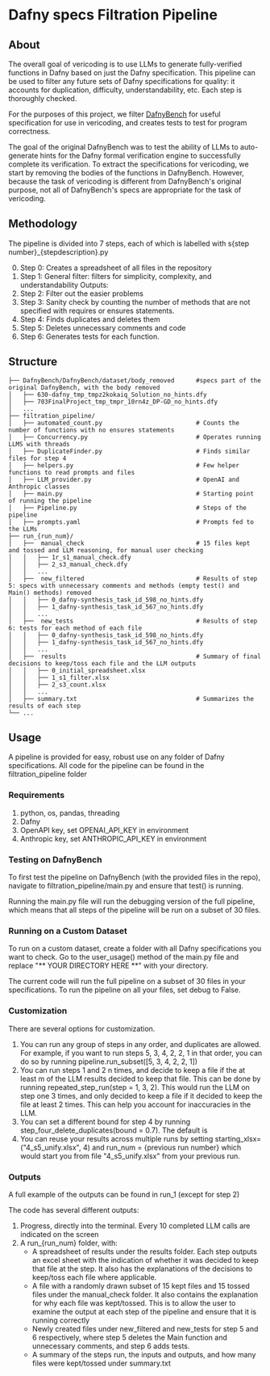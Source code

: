 # Dafny specs Filtration Pipeline

## About
The overall goal of vericoding is to use LLMs to generate fully-verified functions in Dafny based on just the Dafny specification. This pipeline can be used to filter any future sets of Dafny specifications for quality: it accounts for duplication, difficulty, understandability, etc. Each step is thoroughly checked. 

For the purposes of this project, we filter [DafnyBench](https://arxiv.org/abs/2406.08467) for useful specification for use in vericoding, and creates tests to test for program correctness. 

The goal of the original DafnyBench was to test the ability of LLMs to auto-generate hints for the Dafny formal verification engine to successfully complete its verification. To extract the specifications for vericoding, we start by removing the bodies of the functions in DafnyBench. However, because the task of vericoding is different from DafnyBench's original purpose, not all of DafnyBench's specs are appropriate for the task of vericoding. 

## Methodology
The pipeline is divided into 7 steps, each of which is labelled with s{step number}_{stepdescription}.py

0. Step 0: Creates a spreadsheet of all files in the repository 
1. Step 1: General filter: filters for simplicity, complexity, and understandability
    Outputs:
2. Step 2: Filter out the easier problems
3. Step 3: Sanity check by counting the number of methods that are not specified with requires or ensures statements. 
4. Step 4: Finds duplicates and deletes them
5. Step 5: Deletes unnecessary comments and code
6. Step 6: Generates tests for each function.

## Structure
```
├── DafnyBench/DafnyBench/dataset/body_removed      #specs part of the original DafnyBench, with the body removed
│   ├── 630-dafny_tmp_tmpz2kokaiq_Solution_no_hints.dfy
│   ├── 703FinalProject_tmp_tmpr_10rn4z_DP-GD_no_hints.dfy
│   ...
├── filtration_pipeline/
│   ├── automated_count.py                          # Counts the number of functions with no ensures statements
│   ├── Concurrency.py                              # Operates running LLMS with threads
│   ├── DuplicateFinder.py                          # Finds similar files for step 4
│   ├── helpers.py                                  # Few helper functions to read prompts and files
│   ├── LLM_provider.py                             # OpenAI and Anthropic classes
│   ├── main.py                                     # Starting point of running the pipeline
│   ├── Pipeline.py                                 # Steps of the pipeline
│   ├── prompts.yaml                                # Prompts fed to the LLMs
├── run_{run_num}/
│   ├──  manual_check                               # 15 files kept and tossed and LLM reasoning, for manual user checking
│   │   ├── 1r_s1_manual_check.dfy
│   │   ├── 2_s3_manual_check.dfy
│   │   ...
│   ├──  new_filtered                               # Results of step 5: specs with unnecessary comments and methods (empty test() and Main() methods) removed 
│   │   ├── 0_dafny-synthesis_task_id_598_no_hints.dfy
│   │   ├── 1_dafny-synthesis_task_id_567_no_hints.dfy
│   │   ...
│   ├──  new_tests                                  # Results of step 6: tests for each method of each file
│   │   ├── 0_dafny-synthesis_task_id_598_no_hints.dfy
│   │   ├── 1_dafny-synthesis_task_id_567_no_hints.dfy
│   │   ...
│   ├──  results                                    # Summary of final decisions to keep/toss each file and the LLM outputs
│   │   ├── 0_initial_spreadsheet.xlsx
│   │   ├── 1_s1_filter.xlsx
│   │   ├── 2_s3_count.xlsx 
│   │   ...
│   ├── summary.txt                                 # Summarizes the results of each step
└── ...
```

## Usage
A pipeline is provided for easy, robust use on any folder of Dafny specifications. 
All code for the pipeline can be found in the filtration_pipeline folder

### Requirements
1. python, os, pandas, threading 
2. Dafny 
3. OpenAPI key, set OPENAI_API_KEY in environment
4. Anthropic key, set ANTHROPIC_API_KEY in environment 

### Testing on DafnyBench

To first test the pipeline on DafnyBench (with the provided files in the repo), navigate to filtration_pipeline/main.py and ensure that test() is running.

Running the main.py file will run the debugging version of the full pipeline, which means that all steps of the pipeline will be run on a subset of 30 files. 

### Running on a Custom Dataset

To run on a custom dataset, create a folder with all Dafny specifications you want to check. Go to the user_usage() method of the main.py file and replace "** YOUR DIRECTORY HERE **" with your directory. 

The current code will run the full pipeline on a subset of 30 files in your specifications. To run the pipeline on all your files, set debug to False. 

### Customization

There are several options for customization. 
1. You can run any group of steps in any order, and duplicates are allowed. For example, if you want to run steps 5, 3, 4, 2, 2, 1 in that order, you can do so by running pipeline.run_subset([5, 3, 4, 2, 2, 1])
2. You can run steps 1 and 2 n times, and decide to keep a file if the at least m of the LLM results decided to keep that file. This can be done by running repeated_step_run(step = 1, 3, 2). This would run the LLM on step one 3 times, and only decided to keep a file if it decided to keep the file at least 2 times. This can help you account for inaccuracies in the LLM. 
3. You can set a different bound for step 4 by running step_four_delete_duplicates(bound = 0.7). The default is 
4. You can reuse your results across multiple runs by setting starting_xlsx=("4_s5_unify.xlsx", 4) and run_num = {previous run number} which would start you from file "4_s5_unify.xlsx" from your previous run. 


### Outputs
A full example of the outputs can be found in run_1 (except for step 2)

The code has several different outputs:
1. Progress, directly into the terminal. Every 10 completed LLM calls are indicated on the screen
2. A run_{run_num} folder, with:
    - A spreadsheet of results under the results folder. Each step outputs an excel sheet with the indication of whether it was decided to keep that file at the step. It also has the explanations of the decisions to keep/toss each file where applicable. 
    - A file with a randomly drawn subset of 15 kept files and 15 tossed files under the manual_check folder. It also contains the explanation for why each file was kept/tossed. This is to allow the user to examine the output at each step of the pipeline and ensure that it is running correctly
    - Newly created files under new_filtered and new_tests for step 5 and 6 respectively, where step 5 deletes the Main function and unnecessary comments, and step 6 adds tests. 
    - A summary of the steps run, the inputs and outputs, and how many files were kept/tossed under summary.txt 


